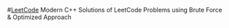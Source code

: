 #[LeetCode](https://leetcode.com/problemset/all/)
Modern C++ Solutions of LeetCode Problems using Brute Force &amp; Optimized Approach  

